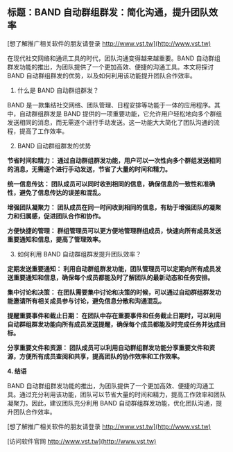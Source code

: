 ## **标题：BAND 自动群组群发：简化沟通，提升团队效率**

[想了解推广相关软件的朋友请登录 http://www.vst.tw](http://www.vst.tw)

在现代社交网络和通讯工具的时代，团队沟通变得越来越重要。BAND 自动群组群发功能的推出，为团队提供了一个更加高效、便捷的沟通工具。本文将探讨 BAND 自动群组群发的优势，以及如何利用该功能提升团队合作效率。

1. 什么是 BAND 自动群组群发？

BAND 是一款集结社交网络、团队管理、日程安排等功能于一体的应用程序。其中，自动群组群发是 BAND 提供的一项重要功能，它允许用户轻松地向多个群组发送相同的消息，而无需逐个进行手动发送。这一功能大大简化了团队沟通的流程，提高了工作效率。

2. BAND 自动群组群发的优势

**节省时间和精力： 通过自动群组群发功能，用户可以一次性向多个群组发送相同的消息，无需逐个进行手动发送，节省了大量的时间和精力。**

**统一信息传达： 团队成员可以同时收到相同的信息，确保信息的一致性和准确性，避免了信息传达的误差和混乱。**

**增强团队凝聚力： 团队成员在同一时间收到相同的信息，有助于增强团队的凝聚力和归属感，促进团队合作和协作。**

**方便快捷的管理： 群组管理员可以更方便地管理群组成员，快速向所有成员发送重要通知和信息，提高了管理效率。**

3. 如何利用 BAND 自动群组群发提升团队效率？

**定期发送重要通知： 利用自动群组群发功能，团队管理员可以定期向所有成员发送重要通知和信息，确保每个成员都能及时了解团队的最新动态和任务安排。**

**集中讨论和决策： 在团队需要集中讨论和决策的时候，可以通过自动群组群发功能邀请所有相关成员参与讨论，避免信息分散和沟通混乱。**

**提醒重要事件和截止日期： 在团队中存在重要事件和任务截止日期时，可以利用自动群组群发功能向所有成员发送提醒，确保每个成员都能及时完成任务并达成目标。**

**分享重要文件和资源： 团队成员可以利用自动群组群发功能分享重要文件和资源，方便所有成员查阅和共享，提高团队的协作效率和工作效率。**

**4. 结语**

BAND 自动群组群发功能的推出，为团队提供了一个更加高效、便捷的沟通工具。通过充分利用该功能，团队可以节省大量的时间和精力，提高工作效率和团队凝聚力。因此，建议团队充分利用 BAND 自动群组群发功能，优化团队沟通，提升团队合作效率。

[想了解推广相关软件的朋友请登录 http://www.vst.tw](http://www.vst.tw)


[访问软件官网 http://www.vst.tw](http://www.vst.tw)
